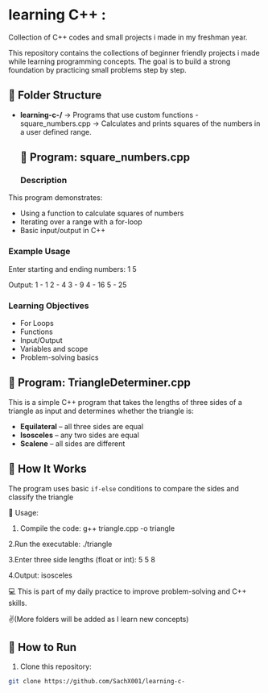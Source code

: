 # learning C++ :
Collection of C++ codes and small projects i made in my freshman year.

This repository contains the collections of beginner friendly projects i made while learning programming concepts.
The goal is to build a strong foundation by practicing small problems step by step. 

## 📂 Folder Structure

- **learning-c-/** → Programs that use custom functions
  -square_numbers.cpp → Calculates and prints squares of the numbers in a user defined range.
  ## 🚀 Program: square_numbers.cpp

  ### Description
This program demonstrates:
- Using a function to calculate squares of numbers
- Iterating over a range with a for-loop
- Basic input/output in C++

### Example Usage
Enter starting and ending numbers:
1 5

Output:
1 - 1
2 - 4
3 - 9
4 - 16
5 - 25

### Learning Objectives
- For Loops
- Functions
- Input/Output
- Variables and scope
- Problem-solving basics


## 🚀 Program: TriangleDeterminer.cpp
This is a simple C++ program that takes the lengths of three sides of a triangle as input and determines whether the triangle is:

- **Equilateral** – all three sides are equal  
- **Isosceles** – any two sides are equal  
- **Scalene** – all sides are different  

## 📌 How It Works

The program uses basic `if-else` conditions to compare the sides and classify the triangle

🚀 Usage:
1. Compile the code:
   g++ triangle.cpp -o triangle

2.Run the executable:
 ./triangle

3.Enter three side lengths (float or int):
 5 5 8

4.Output:
 isosceles

💻 This is part of my daily practice to improve problem-solving and C++ skills.

  
✌️(More folders will be added as I learn new concepts)


## 🚀 How to Run

1. Clone this repository:
```bash
git clone https://github.com/SachX001/learning-c-

